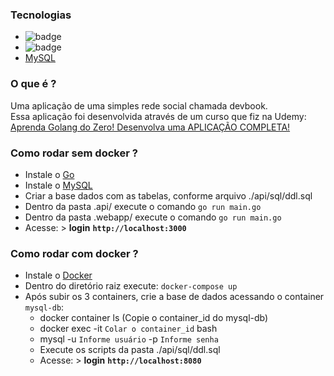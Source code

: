 ### Tecnologias
- <img src="https://badges.aleen42.com/src/golang.svg" alt="badge"/> 
- <img src="https://badges.aleen42.com/src/docker.svg" alt="badge"/> 
- [MySQL](https://www.mysql.com/downloads/)

### O que é ?
Uma aplicação de uma simples rede social chamada devbook. \
Essa aplicação foi desenvolvida através de um curso que fiz na Udemy: [Aprenda Golang do Zero! Desenvolva uma APLICAÇÃO COMPLETA!](https://www.udemy.com/course/aprenda-golang-do-zero-desenvolva-uma-aplicacao-completa/) 

### Como rodar sem docker ?
- Instale o [Go](https://go.dev/)
- Instale o [MySQL](https://www.mysql.com/downloads/)
- Criar a base dados com as tabelas, conforme arquivo ./api/sql/ddl.sql
- Dentro da pasta .api/ execute o comando `go run main.go`
- Dentro da pasta .webapp/ execute o comando `go run main.go`
- Acesse: > **login** **`http://localhost:3000`**

### Como rodar com docker ?
- Instale o [Docker](https://www.docker.com/)
- Dentro do diretório raiz execute: `docker-compose up`
- Após subir os 3 containers, crie a base de dados acessando o container `mysql-db`:
    - docker container ls (Copie o container_id do mysql-db)
    - docker exec -it `Colar o container_id` bash
    - mysql -u `Informe usuário` -p `Informe senha`
    - Execute os scripts da pasta ./api/sql/ddl.sql
    - Acesse: > **login** **`http://localhost:8080`**
